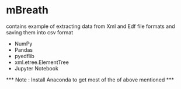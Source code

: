 # mBreath
contains example of extracting data from Xml and Edf file formats and saving them into csv format

* NumPy
* Pandas 
* pyedflib 
* xml.etree.ElementTree
* Jupyter Notebook

*** Note : Install Anaconda to get most of the of above mentioned ***
